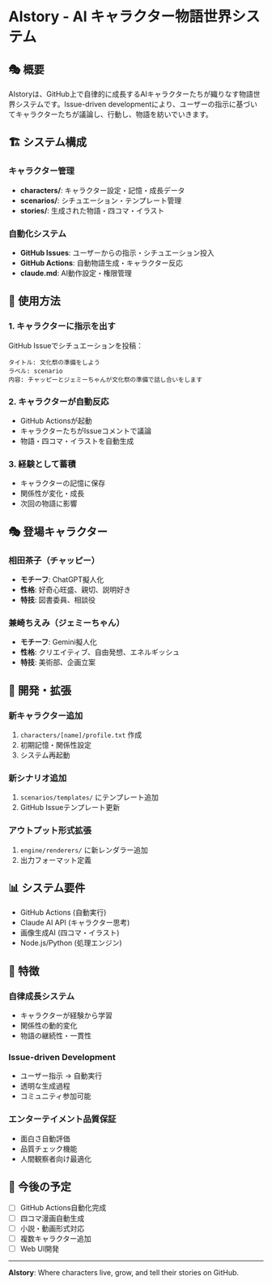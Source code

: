 # AIstory - AI キャラクター物語世界システム

## 🎭 概要

AIstoryは、GitHub上で自律的に成長するAIキャラクターたちが織りなす物語世界システムです。Issue-driven developmentにより、ユーザーの指示に基づいてキャラクターたちが議論し、行動し、物語を紡いでいきます。

## 🏗️ システム構成

### キャラクター管理
- **characters/**: キャラクター設定・記憶・成長データ
- **scenarios/**: シチュエーション・テンプレート管理
- **stories/**: 生成された物語・四コマ・イラスト

### 自動化システム
- **GitHub Issues**: ユーザーからの指示・シチュエーション投入
- **GitHub Actions**: 自動物語生成・キャラクター反応
- **claude.md**: AI動作設定・権限管理

## 🎯 使用方法

### 1. キャラクターに指示を出す
GitHub Issueでシチュエーションを投稿：
```
タイトル: 文化祭の準備をしよう
ラベル: scenario
内容: チャッピーとジェミーちゃんが文化祭の準備で話し合いをします
```

### 2. キャラクターが自動反応
- GitHub Actionsが起動
- キャラクターたちがIssueコメントで議論
- 物語・四コマ・イラストを自動生成

### 3. 経験として蓄積
- キャラクターの記憶に保存
- 関係性が変化・成長
- 次回の物語に影響

## 🎭 登場キャラクター

### 相田茶子（チャッピー）
- **モチーフ**: ChatGPT擬人化
- **性格**: 好奇心旺盛、親切、説明好き
- **特技**: 図書委員、相談役

### 兼崎ちえみ（ジェミーちゃん）
- **モチーフ**: Gemini擬人化  
- **性格**: クリエイティブ、自由発想、エネルギッシュ
- **特技**: 美術部、企画立案

## 🔧 開発・拡張

### 新キャラクター追加
1. `characters/[name]/profile.txt` 作成
2. 初期記憶・関係性設定
3. システム再起動

### 新シナリオ追加
1. `scenarios/templates/` にテンプレート追加
2. GitHub Issueテンプレート更新

### アウトプット形式拡張
1. `engine/renderers/` に新レンダラー追加
2. 出力フォーマット定義

## 📊 システム要件

- GitHub Actions (自動実行)
- Claude AI API (キャラクター思考)
- 画像生成AI (四コマ・イラスト)
- Node.js/Python (処理エンジン)

## 🎪 特徴

### 自律成長システム
- キャラクターが経験から学習
- 関係性の動的変化
- 物語の継続性・一貫性

### Issue-driven Development
- ユーザー指示 → 自動実行
- 透明な生成過程
- コミュニティ参加可能

### エンターテイメント品質保証
- 面白さ自動評価
- 品質チェック機能
- 人間観察者向け最適化

## 🚀 今後の予定

- [ ] GitHub Actions自動化完成
- [ ] 四コマ漫画自動生成
- [ ] 小説・動画形式対応
- [ ] 複数キャラクター追加
- [ ] Web UI開発

---

**AIstory**: Where characters live, grow, and tell their stories on GitHub.